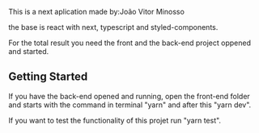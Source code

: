 This is a next aplication made by:João Vitor Minosso

the base is react with next, typescript and styled-components.

For the total result you need the front and the back-end project oppened and started.

## Getting Started

If you have the back-end opened and running, open the front-end folder and starts with the 
command in terminal "yarn" and after this "yarn dev".

If you want to test the functionality of this projet run "yarn test".
